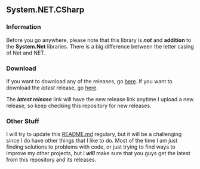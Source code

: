 ## System.NET.CSharp
### Information
Before you go anywhere, please note that this library is ***not*** and **addition** to the **System.Net** libraries.
There is a big difference between the letter casing of Net and NET.

### Download
If you want to download any of the releases, go [here](https://github.com/sh4d0w4RCH3R415/System.NET.CSharp/releases/).
If you want to download the *latest* release, go [here](https://github.com/sh4d0w4RCH3R415/System.NET.CSharp/releases/).

The ***latest release*** link will have the new release link anytime I upload a new release, so keep checking this repository for new releases.

### Other Stuff
I will try to update this [README.md](#) regulary, but it will be a challenging since I do have other things that I like to do.
Most of the time I am just finding solutions to problems with code, or just trying to find ways to improve my other projects, but I ***will*** make sure that you guys get the
latest from this repository and its releases.
